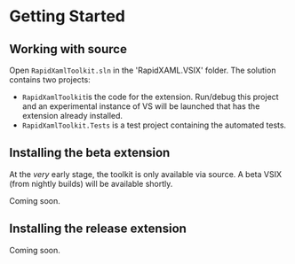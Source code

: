 # Getting Started




## Working with source

Open `RapidXamlToolkit.sln` in the 'RapidXAML.VSIX' folder.
The solution contains two projects:
- `RapidXamlToolkit`is the code for the extension. Run/debug this project and an experimental instance of VS will be launched that has the extension already installed.
- `RapidXamlToolkit.Tests` is a test project containing the automated tests.

## Installing the beta extension

At the _very_ early stage, the toolkit is only available via source. A beta VSIX (from nightly builds) will be available shortly.

Coming soon.

## Installing the release extension

Coming soon.
